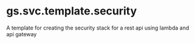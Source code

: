 # gs.svc.template.security
A template for creating the security stack for a rest api using lambda and api gateway
